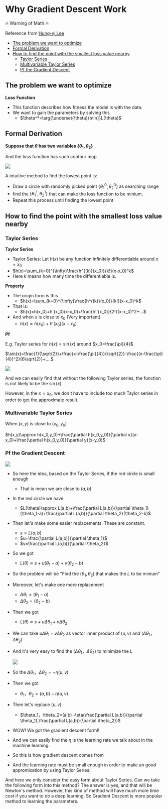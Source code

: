 # Why Gradient Descent Work<!-- omit in toc -->

🔥 Warning of Math 🔥

Reference from [Hung-yi Lee](http://speech.ee.ntu.edu.tw/~tlkagk/courses_ML20.html)

- [The problem we want to optimize](#the-problem-we-want-to-optimize)
- [Formal Derivation](#formal-derivation)
- [How to find the point with the smallest loss value nearby](#how-to-find-the-point-with-the-smallest-loss-value-nearby)
  - [Taylor Series](#taylor-series)
  - [Multivariable Taylor Series](#multivariable-taylor-series)
  - [Pf the Gradient Descent](#pf-the-gradient-descent)

## The problem we want to optimize

**Loss Function**
* This function describes how fitness the model is with the data.
* We want to gain the parameters by solving this
  * $\theta^*=\arg{\underset{\theta}{min}}L(\theta)$

## Formal Derivation

**Suppose that $\theta$ has two variables $\{\theta_1,\theta_2\}$**

And the loss function has such contour map

![](res/lossFunction.png)

A intuitive method to find the lowest point is:
* Draw a circle with randomly picked point $\{\theta_1^0,\theta_2^0\}$ as searching range
* find the $\{\theta_1^1,\theta_2^1\}$ that can make the loss function to be minium.
* Repeat this process until finding the lowest point

## How to find the point with the smallest loss value nearby

### Taylor Series

**Taylor Series**
* Taylor Series: Let $h(x)$ be any function infinitely differentiable around $x=x_0$
* $h(x)=\sum_{k=0}^{\infty}\frac{h^{(k)}(x_0)}{k!}(x-x_0)^k$
* Here $k$ means how many time the differentiable is.

**Property**

* The origin form is this
  * $h(x)=\sum_{k=0}^{\infty}\frac{h^{(k)}(x_0)}{k!}(x-x_0)^k$
* That is:
  * $h(x)=h(x_0)+h'(x_0)(x-x_0)+\frac{h''(x_0)}{2!}(x-x_0)^2+...$
* And when $x$ is close to $x_0$ (Very important)
  * $h(x)\approx h(x_0)+h'(x_0)(x-x_0)$

**Pf**

E.g. Taylor series for $h(x)=\sin(x)$ around $x_0=\frac{\pi}{4}$

$\sin(x)=\frac{1}{\sqrt{2}}+\frac{x-\frac{\pi}{4}}{\sqrt{2}}-\frac{(x-\frac{\pi}{4})^2}{6\sqrt{2}}+....$

![](res/taylorSeriesEg.png)

And we can easily find that without the following Taylor series, the function is not likely to be the $\sin(x)$

However, in the $x=x_0$, we don't have to include too much Taylor series in order to get the approximate result.

### Multivariable Taylor Series

When $(x,y)$ is close to $(x_0,y_0)$

$h(x,y)\approx h(x_0,y_0)+\frac{\partial h(x_0,y_0)}{\partial x}(x-x_0)+\frac{\partial h(x_0,y_0)}{\partial y}(x-y_0)$

### Pf the Gradient Descent

![](res/backIn.png)

* So here the idea, based on the Taylor Series, if the red circle is small enough
  * That is mean we are close to $(a,b)$
* In the red circle we have
  * $L(\theta)\approx L(a,b)+\frac{\partial L(a,b)}{\partial \theta_1}(\theta_1-a)+\frac{\partial L(a,b)}{\partial \theta_2}(\theta_2-b)$
* Then let's make some easier replacements. These are constant.
  * $s=L(a,b)$
  * $u=\frac{\partial L(a,b)}{\partial \theta_1}$
  * $v=\frac{\partial L(a,b)}{\partial \theta_2}$
* So we got 
  * $L(\theta)\approx s+u(\theta_1-a)+v(\theta_2-b)$
* So the problem will be "Find the $(\theta_1,\theta_2)$ that makes the $L$ to be minium"
* Moreover, let's make one more replacement
  * $\Delta \theta_1=(\theta_1-a)$
  * $\Delta \theta_2=(\theta_2-b)$
* Then we got
  * $L(\theta)\approx s+u\Delta \theta_1+v\Delta \theta_2$
* We can take $u\Delta \theta_1+v\Delta \theta_2$ as vector inner product of $(u,v)$ and $(\Delta \theta_1，\Delta \theta_2)$
* And it's very easy to find the $(\Delta \theta_1，\Delta \theta_2)$ to minimize the $L$

    ![](res/innerProduct.png)

* So the $\Delta \theta_1，\Delta \theta_2=-\eta(u,v)$
* Then we got
  * $\theta_1，\theta_2=(a,b) -\eta(u,v)$
* Then let's replace $(u,v)$
  * $\theta_1，\theta_2=(a,b) -\eta(\frac{\partial L(a,b)}{\partial \theta_1},\frac{\partial L(a,b)}{\partial \theta_2})$
* WOW! We got the gradient descent form!!
* And we can easily find the $\eta$ is the learning rate we talk about in the machine learning.
* So this is how gradient descent comes from
* And the learning rate must be small enough in order to make an good appromixation by using Taylor Series.

And here we only consider the easy form about Taylor Series. Can we take the following form into this method? The answer is yes, and that will be Newton's method. However, this kind of method will have much more time cost if you want to do a deep learning. So Gradient Descent is more popular method to learning the parameters.